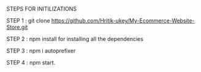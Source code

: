 STEPS FOR INITILIZATIONS

STEP 1 : git clone https://github.com/Hritik-ukey/My-Ecommerce-Website-Store.git  
  

  
     
STEP 2 : npm install for installing all the dependencies        
          
                
 
   
STEP 3 : npm i autoprefixer         
      


STEP 4 : npm start. 
 
 
 
